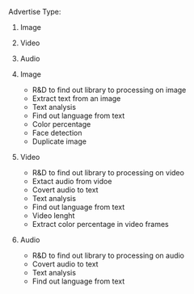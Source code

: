 Advertise Type:
1. Image
2. Video
3. Audio


1. Image
   - R&D to find out library to processing on image
   - Extract text from an image
   - Text analysis
   - Find out language from text
   - Color percentage 
   - Face detection
   - Duplicate image

2. Video
   - R&D to find out library to processing on video
   - Extact audio from vidoe
   - Covert audio to text
   - Text analysis
   - Find out language from text
   - Video lenght
   - Extract color percentage in video frames

3. Audio
   - R&D to find out library to processing on audio
   - Covert audio to text
   - Text analysis
   - Find out language from text
